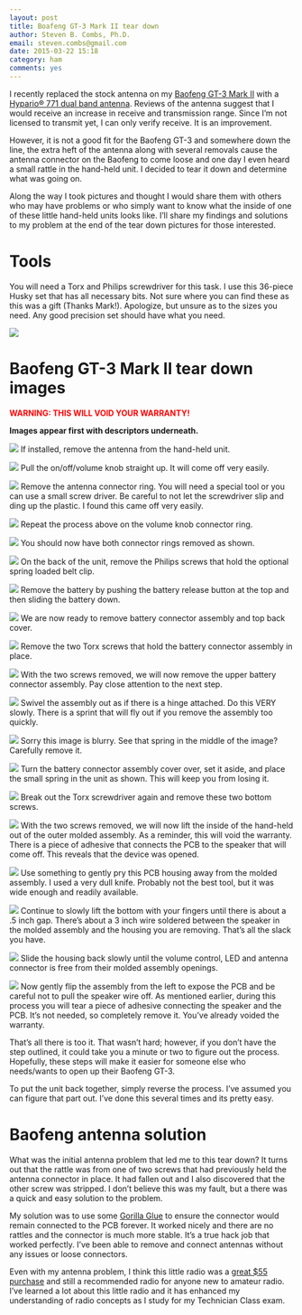 ```yaml
---
layout: post
title: Boafeng GT-3 Mark II tear down
author: Steven B. Combs, Ph.D.
email: steven.combs@gmail.com
date: 2015-03-22 15:18
category: ham
comments: yes
---
```


I recently replaced the stock antenna on my [Baofeng GT-3 Mark II](http://www.amazon.com/gp/product/B00HHOLAKG/ref=as_li_tl?ie=UTF8&camp=1789&creative=390957&creativeASIN=B00HHOLAKG&linkCode=as2&tag=bricinmypockb-20&linkId=TDJT4DBFIOUXWULP) with a [Hypario® 771 dual band antenna](http://www.amazon.com/gp/product/B00HUCQZLY/ref=as_li_tl?ie=UTF8&camp=1789&creative=390957&creativeASIN=B00HUCQZLY&linkCode=as2&tag=bricinmypockb-20&linkId=W6BR6FVADCK2RCJE). Reviews of the antenna suggest that I would receive an increase in receive and transmission range. Since I’m not licensed to transmit yet, I can only verify receive. It is an improvement.

However, it is not a good fit for the Baofeng GT-3 and somewhere down the line, the extra heft of the antenna along with several removals cause the antenna connector on the Baofeng to come loose and one day I even heard a small rattle in the hand-held unit. I decided to tear it down and determine what was going on.

Along the way I took pictures and thought I would share them with others who may have problems or who simply want to know what the inside of one of these little hand-held units looks like. I’ll share my findings and solutions to my problem at the end of the tear down pictures for those interested.

# Tools
You will need a Torx and Philips screwdriver for this task. I use this 36-piece Husky set that has all necessary bits. Not sure where you can find these as this was a gift (Thanks Mark!). Apologize, but unsure as to the sizes you need. Any good precision set should have what you need.

![](https://lh6.googleusercontent.com/-l7c6qpRcfzo/VQ8D5l9ZViI/AAAAAAABaNs/8oI3KNon0t0/s638-no/00.jpeg)

# Baofeng GT-3 Mark II tear down images
<font color="red">**WARNING: THIS WILL VOID YOUR WARRANTY!**</font>

**Images appear first with descriptors underneath.**

![](https://lh4.googleusercontent.com/-uaEdfaR_Fe4/VQ8D5savaII/AAAAAAABaNY/cOQwWzdG-Pg/s638-no/02.jpeg)
If installed, remove the antenna from the hand-held unit.

![](https://lh4.googleusercontent.com/-hS_I2MxqNvc/VQ8D6QBgj3I/AAAAAAABaN4/8cxLDHstVHs/s638-no/03.jpeg)
Pull the on/off/volume knob straight up. It will come off very easily.

![](https://lh4.googleusercontent.com/-fPYeH5Qujgc/VQ8D66T2nGI/AAAAAAABaNw/UrRvNa-3uAI/s638-no/05.jpeg)
Remove the antenna connector ring. You will need a special tool or you can use a small screw driver. Be careful to not let the screwdriver slip and ding up the plastic. I found this came off very easily.

![](https://lh4.googleusercontent.com/-iVlphTOn0NM/VQ8D6hsTP4I/AAAAAAABaN8/J42X4br61C0/s638-no/04.jpeg)
Repeat the process above on the volume knob connector ring.

![](https://lh5.googleusercontent.com/-79SuxJiCI88/VQ8D7-RbsVI/AAAAAAABaOI/msSRCpjGPgs/s638-no/06.jpeg)
You should now have both connector rings removed as shown.

![](https://lh5.googleusercontent.com/-sa4gxYuv5m8/VQ8D8VRnmXI/AAAAAAABaPM/XhWfpEGRhqE/s638-no/07.jpeg)
On the back of the unit, remove the Philips screws that hold the optional spring loaded belt clip.

![](https://lh5.googleusercontent.com/-_npNiVFIx54/VQ8D8STvmoI/AAAAAAABaOQ/UizLG1uG8PI/s638-no/08.jpeg)
Remove the battery by pushing the battery release button at the top and then sliding the battery down.

![](https://lh6.googleusercontent.com/-YWBrZqNTgpY/VQ8D87pWeII/AAAAAAABaOc/Lk5KTq62rP0/s638-no/09.jpeg)
We are now ready to remove battery connector assembly and top back cover.

![](https://lh4.googleusercontent.com/-DFK3RjehAtg/VQ8D9TXKEuI/AAAAAAABaOk/kJuKmis6YRg/s638-no/10.jpeg)
Remove the two Torx screws that hold the battery connector assembly in place.

![](https://lh3.googleusercontent.com/-vj2GOKKa5IM/VQ8D9hrWOiI/AAAAAAABaOs/uwu92TAgop8/s638-no/11.jpeg)
With the two screws removed, we will now remove the upper battery connector assembly. Pay close attention to the next step.

![](https://lh3.googleusercontent.com/-xiu-n97R2X0/VQ8D99whVzI/AAAAAAABaO0/rg832baDsiM/s638-no/12.jpeg)
Swivel the assembly out as if there is a hinge attached. Do this VERY slowly. There is a sprint that will fly out if you remove the assembly too quickly.

![](https://lh3.googleusercontent.com/-lzm-KDUh3Ok/VQ8D-bATX9I/AAAAAAABaO4/bjPtRV5f6pI/s638-no/13.jpeg)
Sorry this image is blurry. See that spring in the middle of the image? Carefully remove it.

![](https://lh4.googleusercontent.com/-3rXl6hTBM0A/VQ8D-yOgFtI/AAAAAAABaPA/gQq8SDQy1gk/s638-no/14.jpeg)
Turn the battery connector assembly cover over, set it aside, and place the small spring in the unit as shown. This will keep you from losing it.

![](https://lh5.googleusercontent.com/-8jgb9tYdE1w/VQ8D_CMkc8I/AAAAAAABaPQ/7y7ZiTIUWNI/s638-no/15.jpeg)
Break out the Torx screwdriver again and remove these two bottom screws.

![](https://lh3.googleusercontent.com/-7xIE7cZE2T8/VQ8D_UXPPEI/AAAAAAABaPo/Eu5tilpj9aQ/s638-no/16.jpeg)
With the two screws removed, we will now lift the inside of the hand-held out of the outer molded assembly. As a reminder, this will void the warranty. There is a piece of adhesive that connects the PCB to the speaker that will come off. This reveals that the device was opened.

![](https://lh5.googleusercontent.com/-eHXoJXX5mfE/VQ8D_3MlwGI/AAAAAAABaPU/0HI2M9jsNpc/s638-no/17.jpeg)
Use something to gently pry this PCB housing away from the molded assembly. I used a very dull knife. Probably not the best tool, but it was wide enough and readily available.

![](https://lh5.googleusercontent.com/-33rG1SjvaMc/VQ8EAxQlacI/AAAAAAABaPk/tSt18vVvOY8/s638-no/18.jpeg)
Continue to slowly lift the bottom with your fingers until there is about a .5 inch gap. There’s about a 3 inch wire soldered between the speaker in the molded assembly and the housing you are removing. That’s all the slack you have.

![](https://lh6.googleusercontent.com/-q6LSKYGayEQ/VQ8EA2EQ4DI/AAAAAAABaPs/lmguD45U5CQ/s638-no/19.jpeg)
Slide the housing back slowly until the volume control, LED and antenna connector is free from their molded assembly openings.

![](https://lh4.googleusercontent.com/-s3KWgSWJw_U/VQ8EBAnN44I/AAAAAAABaPw/DekGU_zG3Ag/s638-no/20.jpeg)
Now gently flip the assembly from the left to expose the PCB and be careful not to pull the speaker wire off. As mentioned earlier, during this process you will tear a piece of adhesive connecting the speaker and the PCB. It’s not needed, so completely remove it. You’ve already voided the warranty.

That’s all there is too it. That wasn’t hard; however, if you don’t have the step outlined, it could take you a minute or two to figure out the process. Hopefully, these steps will make it easier for someone else who needs/wants to open up their Baofeng GT-3.

To put the unit back together, simply reverse the process. I’ve assumed you can figure that part out. I’ve done this several times and its pretty easy.

# Baofeng antenna solution
What was the initial antenna problem that led me to this tear down? It turns out that the rattle was from one of two screws that had previously held the antenna connector in place. It had fallen out and I also discovered that the other screw was stripped. I don’t believe this was my fault, but a there was a quick and easy solution to the problem.

My solution was to use some [Gorilla Glue](http://www.amazon.com/gp/product/B0001GAYRC/ref=as_li_tl?ie=UTF8&camp=1789&creative=390957&creativeASIN=B0001GAYRC&linkCode=as2&tag=bricinmypockb-20&linkId=IO4KE24QCASBZ2MG) to ensure the connector would remain connected to the PCB forever. It worked nicely and there are no rattles and the connector is much more stable. It’s a true hack job that worked perfectly. I’ve been able to remove and connect antennas without any issues or loose connectors.

Even with my antenna problem, I think this little radio was a [great $55 purchase](http://www.amazon.com/gp/product/B00HHOLAKG/ref=as_li_tl?ie=UTF8&camp=1789&creative=390957&creativeASIN=B00HHOLAKG&linkCode=as2&tag=bricinmypockb-20&linkId=TDJT4DBFIOUXWULP) and still a recommended radio for anyone new to amateur radio. I’ve learned a lot about this little radio and it has enhanced my understanding of radio concepts as I study for my Technician Class exam.